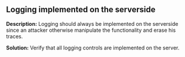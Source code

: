 
Logging implemented on the serverside
-------

**Description:**
Logging should always be implemented on the serverside since an attacker otherwise manipulate the functionality and erase his traces.


**Solution:**
Verify that all logging controls are implemented on the server.

	